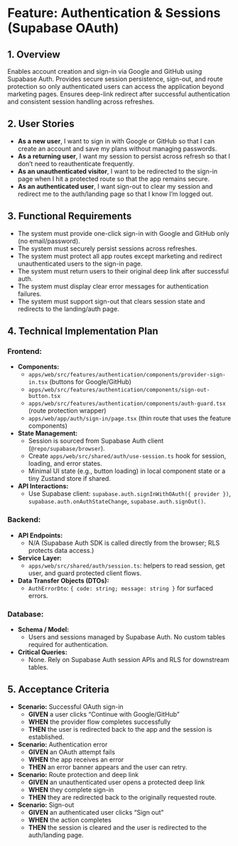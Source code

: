 # Feature: Authentication & Sessions (Supabase OAuth)

## 1. Overview
Enables account creation and sign-in via Google and GitHub using Supabase Auth. Provides secure session persistence, sign-out, and route protection so only authenticated users can access the application beyond marketing pages. Ensures deep-link redirect after successful authentication and consistent session handling across refreshes.

## 2. User Stories
- **As a new user**, I want to sign in with Google or GitHub so that I can create an account and save my plans without managing passwords.
- **As a returning user**, I want my session to persist across refresh so that I don’t need to reauthenticate frequently.
- **As an unauthenticated visitor**, I want to be redirected to the sign-in page when I hit a protected route so that the app remains secure.
- **As an authenticated user**, I want sign-out to clear my session and redirect me to the auth/landing page so that I know I’m logged out.

## 3. Functional Requirements
- The system must provide one-click sign-in with Google and GitHub only (no email/password).
- The system must securely persist sessions across refreshes.
- The system must protect all app routes except marketing and redirect unauthenticated users to the sign-in page.
- The system must return users to their original deep link after successful auth.
- The system must display clear error messages for authentication failures.
- The system must support sign-out that clears session state and redirects to the landing/auth page.

## 4. Technical Implementation Plan

### Frontend:
- **Components:**
  - `apps/web/src/features/authentication/components/provider-sign-in.tsx` (buttons for Google/GitHub)
  - `apps/web/src/features/authentication/components/sign-out-button.tsx`
  - `apps/web/src/features/authentication/components/auth-guard.tsx` (route protection wrapper)
  - `apps/web/app/auth/sign-in/page.tsx` (thin route that uses the feature components)
- **State Management:**
  - Session is sourced from Supabase Auth client (`@repo/supabase/browser`).
  - Create `apps/web/src/shared/auth/use-session.ts` hook for session, loading, and error states.
  - Minimal UI state (e.g., button loading) in local component state or a tiny Zustand store if shared.
- **API Interactions:**
  - Use Supabase client: `supabase.auth.signInWithOAuth({ provider })`, `supabase.auth.onAuthStateChange`, `supabase.auth.signOut()`.

### Backend:
- **API Endpoints:**
  - N/A (Supabase Auth SDK is called directly from the browser; RLS protects data access.)
- **Service Layer:**
  - `apps/web/src/shared/auth/session.ts`: helpers to read session, get user, and guard protected client flows.
- **Data Transfer Objects (DTOs):**
  - `AuthErrorDto`: `{ code: string; message: string }` for surfaced errors.

### Database:
- **Schema / Model:**
  - Users and sessions managed by Supabase Auth. No custom tables required for authentication.
- **Critical Queries:**
  - None. Rely on Supabase Auth session APIs and RLS for downstream tables.

## 5. Acceptance Criteria
- **Scenario:** Successful OAuth sign-in
  - **GIVEN** a user clicks “Continue with Google/GitHub”
  - **WHEN** the provider flow completes successfully
  - **THEN** the user is redirected back to the app and the session is established.
- **Scenario:** Authentication error
  - **GIVEN** an OAuth attempt fails
  - **WHEN** the app receives an error
  - **THEN** an error banner appears and the user can retry.
- **Scenario:** Route protection and deep link
  - **GIVEN** an unauthenticated user opens a protected deep link
  - **WHEN** they complete sign-in
  - **THEN** they are redirected back to the originally requested route.
- **Scenario:** Sign-out
  - **GIVEN** an authenticated user clicks “Sign out”
  - **WHEN** the action completes
  - **THEN** the session is cleared and the user is redirected to the auth/landing page.

